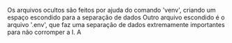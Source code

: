 Os arquivos ocultos são feitos por ajuda do comando 'venv', criando um espaço escondido para a separação de dados
Outro arquivo escondido é o arquivo '.env', que faz uma separação de dados extremamente importantes para não corromper a I. A
